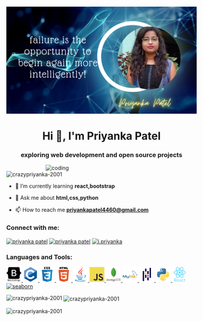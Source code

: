 ![logo](https://github.com/crazypriyanka-2001/crazypriyanka-2001/blob/main/my%20banner.png)
<h1 align="center">Hi 👋, I'm Priyanka Patel</h1>

<h3 align="center">exploring web development and open source projects</h3>
<img align="right" alt="coding" width="400" src="https://media.tenor.com/PP9v7VIs6R4AAAAd/scaler-create-impact.gif" >

<p align="left"> <img src="https://komarev.com/ghpvc/?username=crazypriyanka-2001&label=Profile%20views&color=0e75b6&style=flat" alt="crazypriyanka-2001" /> </p>

- 🌱 I’m currently learning **react,bootstrap**

- 💬 Ask me about **html,css,python**

- 📫 How to reach me **priyankapatel4460@gmail.com**

<h3 align="left">Connect with me:</h3>
<p align="left">
<a href="https://linkedin.com/in/priyanka patel" target="blank"><img align="center" src="https://raw.githubusercontent.com/rahuldkjain/github-profile-readme-generator/master/src/images/icons/Social/linked-in-alt.svg" alt="priyanka patel" height="30" width="40" /></a>
<a href="https://fb.com/priyanka patel" target="blank"><img align="center" src="https://raw.githubusercontent.com/rahuldkjain/github-profile-readme-generator/master/src/images/icons/Social/facebook.svg" alt="priyanka patel" height="30" width="40" /></a>
<a href="https://instagram.com/priyanka patel" target="blank"><img align="center" src="https://raw.githubusercontent.com/rahuldkjain/github-profile-readme-generator/master/src/images/icons/Social/instagram.svg" alt="i.priyanka" height="30" width="40" /></a>
</p>

<h3 align="left">Languages and Tools:</h3>
<p align="left"> <a href="https://getbootstrap.com" target="_blank" rel="noreferrer"> <img src="https://raw.githubusercontent.com/devicons/devicon/master/icons/bootstrap/bootstrap-plain-wordmark.svg" alt="bootstrap" width="40" height="40"/> </a> <a href="https://www.cprogramming.com/" target="_blank" rel="noreferrer"> <img src="https://raw.githubusercontent.com/devicons/devicon/master/icons/c/c-original.svg" alt="c" width="40" height="40"/> </a> <a href="https://www.w3schools.com/css/" target="_blank" rel="noreferrer"> <img src="https://raw.githubusercontent.com/devicons/devicon/master/icons/css3/css3-original-wordmark.svg" alt="css3" width="40" height="40"/> </a> <a href="https://www.w3.org/html/" target="_blank" rel="noreferrer"> <img src="https://raw.githubusercontent.com/devicons/devicon/master/icons/html5/html5-original-wordmark.svg" alt="html5" width="40" height="40"/> </a> <a href="https://www.java.com" target="_blank" rel="noreferrer"> <img src="https://raw.githubusercontent.com/devicons/devicon/master/icons/java/java-original.svg" alt="java" width="40" height="40"/> </a> <a href="https://developer.mozilla.org/en-US/docs/Web/JavaScript" target="_blank" rel="noreferrer"> <img src="https://raw.githubusercontent.com/devicons/devicon/master/icons/javascript/javascript-original.svg" alt="javascript" width="40" height="40"/> </a> <a href="https://www.mongodb.com/" target="_blank" rel="noreferrer"> <img src="https://raw.githubusercontent.com/devicons/devicon/master/icons/mongodb/mongodb-original-wordmark.svg" alt="mongodb" width="40" height="40"/> </a> <a href="https://www.mysql.com/" target="_blank" rel="noreferrer"> <img src="https://raw.githubusercontent.com/devicons/devicon/master/icons/mysql/mysql-original-wordmark.svg" alt="mysql" width="40" height="40"/> </a> <a href="https://pandas.pydata.org/" target="_blank" rel="noreferrer"> <img src="https://raw.githubusercontent.com/devicons/devicon/2ae2a900d2f041da66e950e4d48052658d850630/icons/pandas/pandas-original.svg" alt="pandas" width="40" height="40"/> </a> <a href="https://www.python.org" target="_blank" rel="noreferrer"> <img src="https://raw.githubusercontent.com/devicons/devicon/master/icons/python/python-original.svg" alt="python" width="40" height="40"/> </a> <a href="https://reactjs.org/" target="_blank" rel="noreferrer"> <img src="https://raw.githubusercontent.com/devicons/devicon/master/icons/react/react-original-wordmark.svg" alt="react" width="40" height="40"/> </a> <a href="https://seaborn.pydata.org/" target="_blank" rel="noreferrer"> <img src="https://seaborn.pydata.org/_images/logo-mark-lightbg.svg" alt="seaborn" width="40" height="40"/> </a> </p>

<p><img align="left" src="https://github-readme-stats.vercel.app/api/top-langs?username=crazypriyanka-2001&show_icons=true&locale=en&layout=compact" alt="crazypriyanka-2001" /></p>

<p>&nbsp;<img align="center" src="https://github-readme-stats.vercel.app/api?username=crazypriyanka-2001&show_icons=true&locale=en" alt="crazypriyanka-2001" /></p>

<p><img align="center" src="https://github-readme-streak-stats.herokuapp.com/?user=crazypriyanka-2001&" alt="crazypriyanka-2001" /></p>
